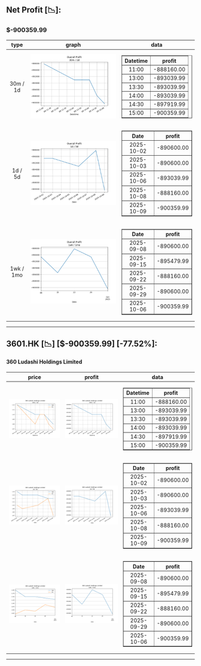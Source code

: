 ## Net Profit [📉]:
### $-900359.99
|type|graph|data|
|:---:|:---:|:---:|
|30m / 1d|![net_profit](image/overall_30m-1d.png)|<table border="1" class="dataframe"> <thead> <tr style="text-align: center;"> <th>Datetime</th> <th>profit</th> </tr> </thead> <tbody> <tr> <td>11:00</td> <td>-888160.00</td> </tr> <tr> <td>13:00</td> <td>-893039.99</td> </tr> <tr> <td>13:30</td> <td>-893039.99</td> </tr> <tr> <td>14:00</td> <td>-893039.99</td> </tr> <tr> <td>14:30</td> <td>-897919.99</td> </tr> <tr> <td>15:00</td> <td>-900359.99</td> </tr> </tbody></table>|
|1d / 5d|![net_profit](image/overall_1d-5d.png)|<table border="1" class="dataframe"> <thead> <tr style="text-align: center;"> <th>Date</th> <th>profit</th> </tr> </thead> <tbody> <tr> <td>2025-10-02</td> <td>-890600.00</td> </tr> <tr> <td>2025-10-03</td> <td>-890600.00</td> </tr> <tr> <td>2025-10-06</td> <td>-893039.99</td> </tr> <tr> <td>2025-10-08</td> <td>-888160.00</td> </tr> <tr> <td>2025-10-09</td> <td>-900359.99</td> </tr> </tbody></table>|
|1wk / 1mo|![net_profit](image/overall_1wk-1mo.png)|<table border="1" class="dataframe"> <thead> <tr style="text-align: center;"> <th>Date</th> <th>profit</th> </tr> </thead> <tbody> <tr> <td>2025-09-08</td> <td>-890600.00</td> </tr> <tr> <td>2025-09-15</td> <td>-895479.99</td> </tr> <tr> <td>2025-09-22</td> <td>-888160.00</td> </tr> <tr> <td>2025-09-29</td> <td>-890600.00</td> </tr> <tr> <td>2025-10-06</td> <td>-900359.99</td> </tr> </tbody></table>|
---
## 3601.HK [📉] [$-900359.99] [-77.52%]:
#### 360 Ludashi Holdings Limited
|price|profit|data|
|:---:|:---:|:---:|
|![price](image/3601.HK_30m-1d_price.png)|![profit](image/3601.HK_30m-1d_profit.png)|<table border="1" class="dataframe"> <thead> <tr style="text-align: center;"> <th>Datetime</th> <th>profit</th> </tr> </thead> <tbody> <tr> <td>11:00</td> <td>-888160.00</td> </tr> <tr> <td>13:00</td> <td>-893039.99</td> </tr> <tr> <td>13:30</td> <td>-893039.99</td> </tr> <tr> <td>14:00</td> <td>-893039.99</td> </tr> <tr> <td>14:30</td> <td>-897919.99</td> </tr> <tr> <td>15:00</td> <td>-900359.99</td> </tr> </tbody></table>|
|![price](image/3601.HK_1d-5d_price.png)|![profit](image/3601.HK_1d-5d_profit.png)|<table border="1" class="dataframe"> <thead> <tr style="text-align: center;"> <th>Date</th> <th>profit</th> </tr> </thead> <tbody> <tr> <td>2025-10-02</td> <td>-890600.00</td> </tr> <tr> <td>2025-10-03</td> <td>-890600.00</td> </tr> <tr> <td>2025-10-06</td> <td>-893039.99</td> </tr> <tr> <td>2025-10-08</td> <td>-888160.00</td> </tr> <tr> <td>2025-10-09</td> <td>-900359.99</td> </tr> </tbody></table>|
|![price](image/3601.HK_1wk-1mo_price.png)|![profit](image/3601.HK_1wk-1mo_profit.png)|<table border="1" class="dataframe"> <thead> <tr style="text-align: center;"> <th>Date</th> <th>profit</th> </tr> </thead> <tbody> <tr> <td>2025-09-08</td> <td>-890600.00</td> </tr> <tr> <td>2025-09-15</td> <td>-895479.99</td> </tr> <tr> <td>2025-09-22</td> <td>-888160.00</td> </tr> <tr> <td>2025-09-29</td> <td>-890600.00</td> </tr> <tr> <td>2025-10-06</td> <td>-900359.99</td> </tr> </tbody></table>|
---
